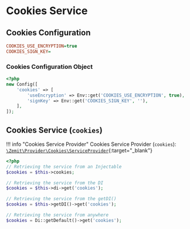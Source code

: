 # Cookies Service

## Cookies Configuration

```ini
COOKIES_USE_ENCRYPTION=true
COOKIES_SIGN_KEY=
```

### Cookies Configuration Object

```php
<?php
new Config([
    'cookies' => [
        'useEncryption' => Env::get('COOKIES_USE_ENCRYPTION', true),
        'signKey' => Env::get('COOKIES_SIGN_KEY', ''),
    ],
]);
```

## Cookies Service (`cookies`)

!!! info "Cookies Service Provider"
    Cookies Service Provider (`cookies`):
    [`\Zemit\Provider\Cookies\ServiceProvider`](https://github.com/zemit-cms/core/blob/master/src/Provider/Cookies/ServiceProvider.php){:target="_blank"}

```php
<?php
// Retrieving the service from an Injectable
$cookies = $this->cookies;

// Retrieving the service from the DI
$cookies = $this->di->get('cookies');

// Retrieving the service from the getDI()
$cookies = $this->getDI()->get('cookies');

// Retrieving the service from anywhere
$cookies = Di::getDefault()->get('cookies');
```
